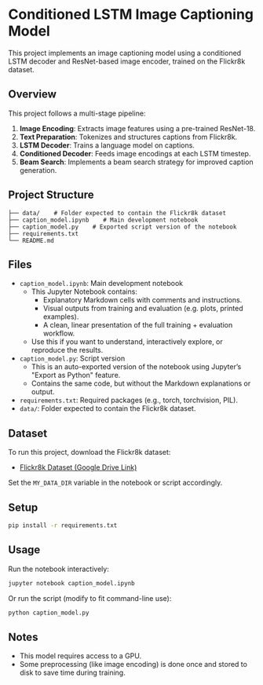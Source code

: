 # Conditioned LSTM Image Captioning Model

This project implements an image captioning model using a conditioned LSTM decoder and ResNet-based image encoder, trained on the Flickr8k dataset.

## Overview

This project follows a multi-stage pipeline:

1. **Image Encoding**: Extracts image features using a pre-trained ResNet-18.
2. **Text Preparation**: Tokenizes and structures captions from Flickr8k.
3. **LSTM Decoder**: Trains a language model on captions.
4. **Conditioned Decoder**: Feeds image encodings at each LSTM timestep.
5. **Beam Search**: Implements a beam search strategy for improved caption generation.

## Project Structure

```text
├── data/    # Folder expected to contain the Flickr8k dataset
├── caption_model.ipynb    # Main development notebook
├── caption_model.py    # Exported script version of the notebook
├── requirements.txt
└── README.md
```

## Files

- `caption_model.ipynb`: Main development notebook
    - This Jupyter Notebook contains:
      - Explanatory Markdown cells with comments and instructions.
      - Visual outputs from training and evaluation (e.g. plots, printed examples).
      - A clean, linear presentation of the full training + evaluation workflow.
    - Use this if you want to understand, interactively explore, or reproduce the results.
- `caption_model.py`: Script version
  - This is an auto-exported version of the notebook using Jupyter’s "Export as Python" feature.
  - Contains the same code, but without the Markdown explanations or output.
- `requirements.txt`: Required packages (e.g., torch, torchvision, PIL).
- `data/`: Folder expected to contain the Flickr8k dataset.

## Dataset

To run this project, download the Flickr8k dataset:
- [Flickr8k Dataset (Google Drive Link)](https://drive.google.com/drive/folders/1sXWOLkmhpA1KFjVR0VjxGUtzAImIvU39?usp=sharing)

Set the `MY_DATA_DIR` variable in the notebook or script accordingly.

## Setup

```bash
pip install -r requirements.txt
```

## Usage
Run the notebook interactively:
```bash
jupyter notebook caption_model.ipynb
```
Or run the script (modify to fit command-line use):
```bash
python caption_model.py
```

## Notes
- This model requires access to a GPU.
- Some preprocessing (like image encoding) is done once and stored to disk to save time during training.

